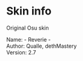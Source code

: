 # Skin info
Original Osu skin

Name: - Reverie -<br />
Author: Qualle, dethMastery<br />
Version: 2.7
 
